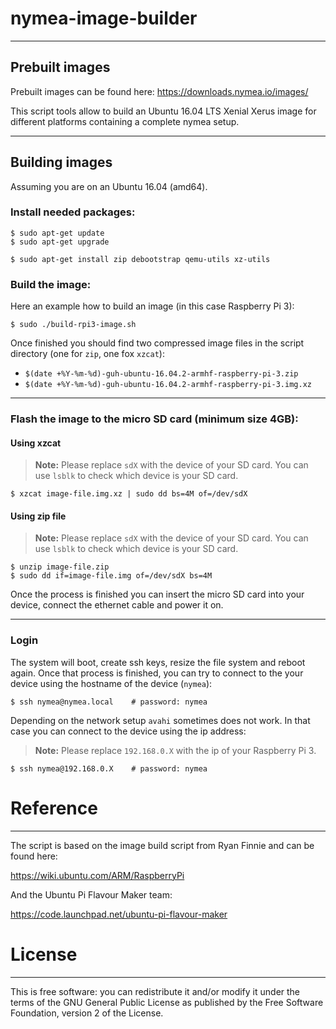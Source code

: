 # nymea-image-builder
-----------------------------------------------------

## Prebuilt images

Prebuilt images can be found here: https://downloads.nymea.io/images/

This script tools allow to build an Ubuntu 16.04 LTS Xenial Xerus image for different platforms containing a complete nymea setup. 

-----------------------------------------------------

## Building images

Assuming you are on an Ubuntu 16.04 (amd64).

### Install needed packages:
  
    $ sudo apt-get update
    $ sudo apt-get upgrade

    $ sudo apt-get install zip debootstrap qemu-utils xz-utils


### Build the image:

Here an example how to build an image (in this case Raspberry Pi 3):

    $ sudo ./build-rpi3-image.sh

Once finished you should find two compressed image files in the script directory (one for `zip`, one fox `xzcat`):

- `$(date +%Y-%m-%d)-guh-ubuntu-16.04.2-armhf-raspberry-pi-3.zip`
- `$(date +%Y-%m-%d)-guh-ubuntu-16.04.2-armhf-raspberry-pi-3.img.xz`


-----------------------------------------------------

### Flash the image to the micro SD card (minimum size 4GB):

#### Using xzcat

> **Note:** Please replace `sdX` with the device of your SD card. You can use `lsblk` to check which device is your SD card. 

    $ xzcat image-file.img.xz | sudo dd bs=4M of=/dev/sdX


#### Using zip file

> **Note:** Please replace `sdX` with the device of your SD card. You can use `lsblk` to check which device is your SD card. 

    $ unzip image-file.zip
    $ sudo dd if=image-file.img of=/dev/sdX bs=4M


Once the process is finished you can insert the micro SD card into your device, connect the ethernet cable and power it on.

-----------------------------------------------------

### Login 

The system will boot, create ssh keys, resize the file system and reboot again. Once that process is finished, you can try to connect 
to the your device using the hostname of the device (`nymea`):

    $ ssh nymea@nymea.local    # password: nymea


Depending on the network setup `avahi` sometimes does not work. In that case you can connect to the device using the ip address:

> **Note:** Please replace `192.168.0.X` with the ip of your Raspberry Pi 3.

    $ ssh nymea@192.168.0.X    # password: nymea

 
# Reference
-----------------------------------------------------

The script is based on the image build script from Ryan Finnie and can be found here:

https://wiki.ubuntu.com/ARM/RaspberryPi

And the Ubuntu Pi Flavour Maker team:

https://code.launchpad.net/ubuntu-pi-flavour-maker

# License
----------------------------------------------------

This is free software: you can redistribute it and/or modify it under the terms of the GNU General Public License 
as published by the Free Software Foundation, version 2 of the License.

